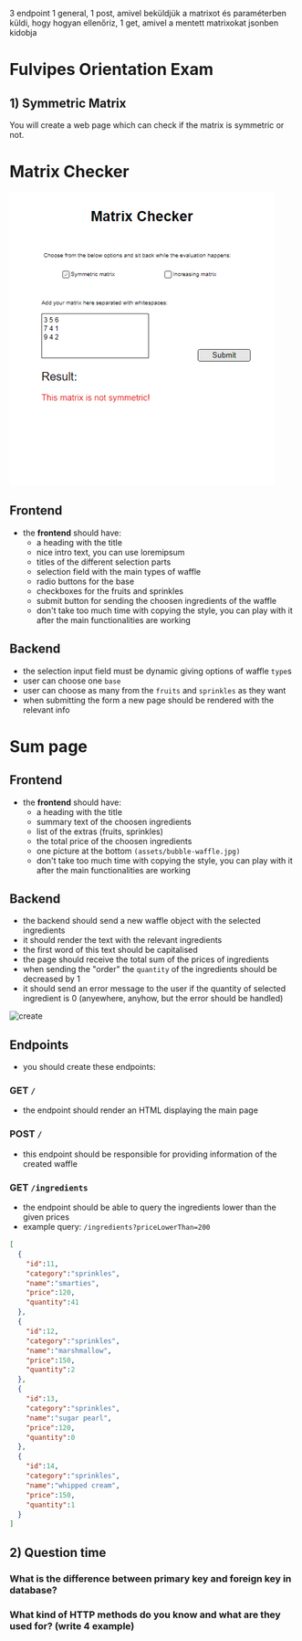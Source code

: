 3 endpoint
1 general, 1 post, amivel beküldjük a matrixot és paraméterben küldi, hogy hogyan ellenőriz, 1 get, amivel a mentett matrixokat jsonben kidobja

# Fulvipes Orientation Exam

## 1) Symmetric Matrix

You will create a web page which can check if the matrix is symmetric or not.

# Matrix Checker

![main](assets/index1.png)

## Frontend

- the **frontend** should have:
    - a heading with the title
    - nice intro text, you can use loremipsum
    - titles of the different selection parts
    - selection field with the main types of waffle
    - radio buttons for the base
    - checkboxes for the fruits and sprinkles
    - submit button for sending the choosen ingredients of the waffle
    - don't take too much time with copying the style,
    you can play with it after the main functionalities are working

## Backend

- the selection input field must be dynamic giving options of waffle `type`s
- user can choose one `base`
- user can choose as many from the `fruits` and `sprinkles` as they want
- when submitting the form a new page should be rendered with the relevant info

# Sum page

## Frontend

- the **frontend** should have:
    - a heading with the title
    - summary text of the choosen ingredients
    - list of the extras (fruits, sprinkles)
    - the total price of the choosen ingredients
    - one picture at the bottom `(assets/bubble-waffle.jpg)`
    - don't take too much time with copying the style,
    you can play with it after the main functionalities are working

## Backend

- the backend should send a new waffle object with the selected ingredients
- it should render the text with the relevant ingredients
- the first word of this text should be capitalised
- the page should receive the total sum of the prices of ingredients
- when sending the "order" the `quantity` of the ingredients should be decreased by 1
- it should send an error message to the user if the quantity of selected ingredient is 0 (anyewhere, anyhow, but the error should be handled)

![create](assets/create-page.png)

## Endpoints
- you should create these endpoints:

### GET `/`
- the endpoint should render an HTML displaying the main page

### POST `/`
- this endpoint should be responsible for providing information of the created waffle

### GET `/ingredients`
- the endpoint should be able to query the ingredients lower than the given prices
- example query: `/ingredients?priceLowerThan=200`

```json
[
  {
    "id":11,
    "category":"sprinkles",
    "name":"smarties",
    "price":120,
    "quantity":41
  },
  {
    "id":12,
    "category":"sprinkles",
    "name":"marshmallow",
    "price":150,
    "quantity":2
  },
  {
    "id":13,
    "category":"sprinkles",
    "name":"sugar pearl",
    "price":120,
    "quantity":0
  },
  {
    "id":14,
    "category":"sprinkles",
    "name":"whipped cream",
    "price":150,
    "quantity":1
  }
]
```

## 2) Question time

### What is the difference between primary key and foreign key in database?

### What kind of HTTP methods do you know and what are they used for? (write 4 example)
